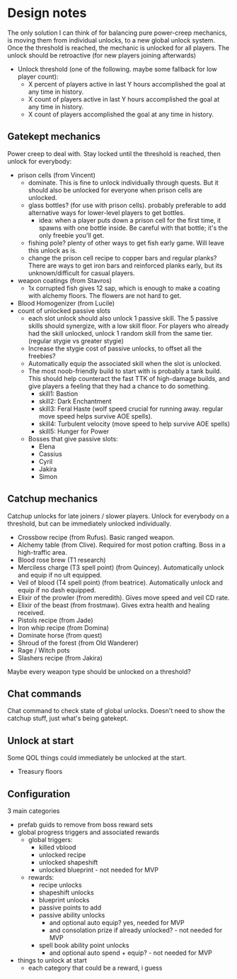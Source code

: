# Design notes

The only solution I can think of for balancing pure power-creep mechanics, is moving them from individual unlocks, to a new global unlock system. Once the threshold is reached, the mechanic is unlocked for all players. The unlock should be retroactive (for new players joining afterwards)

- Unlock threshold (one of the following. maybe some fallback for low player count):
  - X percent of players active in last Y hours accomplished the goal at any time in history.
  - X count of players active in last Y hours accomplished the goal at any time in history.
  - X count of players accomplished the goal at any time in history.

## Gatekept mechanics

Power creep to deal with. Stay locked until the threshold is reached, then unlock for everybody:

- prison cells (from Vincent)
  - dominate. This is fine to unlock individually through quests. But it should also be unlocked for everyone when prison cells are unlocked. 
  - glass bottles? (for use with prison cells). probably preferable to add alternative ways for lower-level players to get bottles.
    - idea: when a player puts down a prison cell for the first time, it spawns with one bottle inside. Be careful with that bottle; it's the only freebie you'll get.
  - fishing pole? plenty of other ways to get fish early game. Will leave this unlock as is.
  - change the prison cell recipe to copper bars and regular planks? There are ways to get iron bars and reinforced planks early, but its unknown/difficult for casual players.
- weapon coatings (from Stavros)
  - 1x corrupted fish gives 12 sap, which is enough to make a coating with alchemy floors. The flowers are not hard to get.
- Blood Homogenizer (from Lucile)
- count of unlocked passive slots
  - each slot unlock should also unlock 1 passive skill. The 5 passive skills should synergize, with a low skill floor. For players who already had the skill unlocked, unlock 1 random skill from the same tier. (regular stygie vs greater stygie)
  - Increase the stygie cost of passive unlocks, to offset all the freebies?
  - Automatically equip the associated skill when the slot is unlocked. 
  - The most noob-friendly build to start with is probably a tank build. This should help counteract the fast TTK of high-damage builds, and give players a feeling that they had a chance to do something.
    - skill1: Bastion
    - skill2: Dark Enchantment
    - skill3: Feral Haste (wolf speed crucial for running away. regular move speed helps survive AOE spells).
    - skill4: Turbulent velocity (move speed to help survive AOE spells)
    - skill5: Hunger for Power
  - Bosses that give passive slots:
    - Elena
    - Cassius
    - Cyril
    - Jakira
    - Simon

## Catchup mechanics

Catchup unlocks for late joiners / slower players. Unlock for everybody on a threshold, but can be immediately unlocked individually.

- Crossbow recipe (from Rufus). Basic ranged weapon.
- Alchemy table (from Clive). Required for most potion crafting. Boss in a high-traffic area.
- Blood rose brew (T1 research)
- Merciless charge (T3 spell point) (from Quincey). Automatically unlock and equip if no ult equipped.
- Veil of blood (T4 spell point) (from beatrice). Automatically unlock and equip if no dash equipped.
- Elixir of the prowler (from meredith). Gives move speed and veil CD rate.
- Elixir of the beast (from frostmaw). Gives extra health and healing received.
- Pistols recipe (from Jade)
- Iron whip recipe (from Domina)
- Dominate horse (from quest)
- Shroud of the forest (from Old Wanderer)
- Rage / Witch pots
- Slashers recipe (from Jakira)

Maybe every weapon type should be unlocked on a threshold?


## Chat commands

Chat command to check state of global unlocks. Doesn't need to show the catchup stuff, just what's being gatekept.


## Unlock at start

Some QOL things could immediately be unlocked at the start.

- Treasury floors


## Configuration

3 main categories

- prefab guids to remove from boss reward sets
- global progress triggers and associated rewards
  - global triggers:
    - killed vblood
    - unlocked recipe
    - unlocked shapeshift
    - unlocked blueprint - not needed for MVP
  - rewards:
    - recipe unlocks
    - shapeshift unlocks
    - blueprint unlocks
    - passive points to add
    - passive ability unlocks
      - and optional auto equip? yes, needed for MVP
      - and consolation prize if already unlocked? - not needed for MVP    
    - spell book ability point unlocks
      - and optional auto spend + equip? - not needed for MVP
- things to unlock at start
  - each category that could be a reward, i guess

